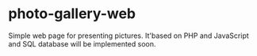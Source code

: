 # photo-gallery-web

Simple web page for presenting pictures.
It'based on PHP and JavaScript and SQL database will be implemented soon.

